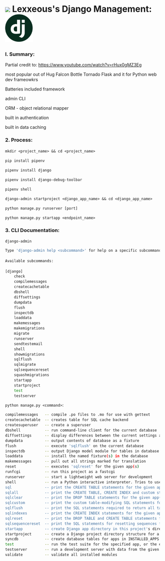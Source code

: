 <!-- Django Management.md -->

# <img src="../../.pics/Lexxeous/lexx_headshot_clear.png" width="90px"/> Lexxeous's Django Management: <img src="../../.pics/Python/Django/django_logo.png" width="90px"/>

### I. Summary:

Partial credit to: https://www.youtube.com/watch?v=rHux0gMZ3Eg

most popular out of Hug Falcon Bottle Tornado Flask and it for Python web dev frameowkrs

Batteries included framework

admin CLI

ORM - object relational mapper

built in authentication

built in data caching

### 2. Process:

`mkdir <project_name> && cd <project_name>`

`pip install pipenv` <!-- installs virtual python environment and provides `Pipfile` and `Pipfile.lock` -->

`pipenv install django` <!-- creates default django application framework -->

`pipenv install django-debug-toolbar`

`pipenv shell` <!-- launch pipenv virtual environment shell to interact with django application -->

`django-admin startproject <django_app_name> && cd <django_app_name>`

`python manage.py runserver [port]` <!-- starts django app server (on port 8000 by default) -->

`python manage.py startapp <endpoint_name>` <!-- create Django app directory in this project's directory -->

### 3. CLI Documentation:

`django-admin`
```bash
Type 'django-admin help <subcommand>' for help on a specific subcommand.

Available subcommands:

[django]
    check
    compilemessages
    createcachetable
    dbshell
    diffsettings
    dumpdata
    flush
    inspectdb
    loaddata
    makemessages
    makemigrations
    migrate
    runserver
    sendtestemail
    shell
    showmigrations
    sqlflush
    sqlmigrate
    sqlsequencereset
    squashmigrations
    startapp
    startproject
    test
    testserver
```

`python manage.py <command>`:

```bash
compilemessages   -- compile .po files to .mo for use with gettext
createcachetable  -- creates table for SQL cache backend
createsuperuser   -- create a superuser
dbshell           -- run command-line client for the current database
diffsettings      -- display differences between the current settings and Django defaults
dumpdata          -- output contents of database as a fixture
flush             -- execute 'sqlflush' on the current database
inspectdb         -- output Django model module for tables in database
loaddata          -- install the named fixture(s) in the database
makemessages      -- pull out all strings marked for translation
reset             -- executes 'sqlreset' for the given app(s)
runfcgi           -- run this project as a fastcgi
runserver         -- start a lightweight web server for development
shell             -- run a Python interactive interpreter. Tries to use IPython, if it's available
sql               -- print the CREATE TABLE statements for the given app(s)
sqlall            -- print the CREATE TABLE, CREATE INDEX and custom statements for the given app(s)
sqlclear          -- print the DROP TABLE statements for the given app(s)
sqlcustom         -- print the custom table-modifying SQL statements for the given app(s)
sqlflush          -- print the SQL statements required to return all tables to installation state
sqlindexes        -- print the CREATE INDEX statements for the given app(s)
sqlreset          -- print the DROP TABLE and CREATE TABLE statements for the given app(s)
sqlsequencereset  -- print the SQL statements for resetting sequences for the given app(s)
startapp          -- create Django app directory in this project's directory
startproject      -- create a Django project directory structure for a given project name
syncdb            -- create database tables for apps in INSTALLED_APPS where required
test              -- run the test suite for the specified app, or the entire site
testserver        -- run a development server with data from the given fixture(s)
validate          -- validate all installed modules
```